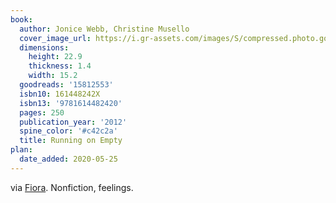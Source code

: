 ```yaml
---
book:
  author: Jonice Webb, Christine Musello
  cover_image_url: https://i.gr-assets.com/images/S/compressed.photo.goodreads.com/books/1344747179l/15812553._SX98_.jpg
  dimensions:
    height: 22.9
    thickness: 1.4
    width: 15.2
  goodreads: '15812553'
  isbn10: 161448242X
  isbn13: '9781614482420'
  pages: 250
  publication_year: '2012'
  spine_color: '#c42c2a'
  title: Running on Empty
plan:
  date_added: 2020-05-25
---
```


via [Fiora](https://twitter.com/i/status/1196620031762685952). Nonfiction, feelings.
